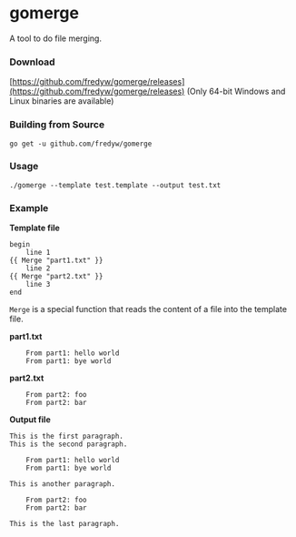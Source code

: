 # gomerge
A tool to do file merging.

### Download
[https://github.com/fredyw/gomerge/releases](https://github.com/fredyw/gomerge/releases)
(Only 64-bit Windows and Linux binaries are available)


### Building from Source
    go get -u github.com/fredyw/gomerge

### Usage
    ./gomerge --template test.template --output test.txt

### Example
**Template file**

    begin
        line 1
    {{ Merge "part1.txt" }}
        line 2
    {{ Merge "part2.txt" }}
        line 3
    end

`Merge` is a special function that reads the content of a file into the template file.

**part1.txt**

        From part1: hello world
        From part1: bye world

**part2.txt**

        From part2: foo
        From part2: bar

**Output file**

    This is the first paragraph.
    This is the second paragraph.

        From part1: hello world
        From part1: bye world

    This is another paragraph.

        From part2: foo
        From part2: bar

    This is the last paragraph.

